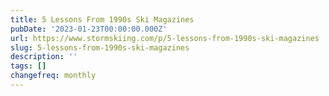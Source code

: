 ```yaml
---
title: 5 Lessons From 1990s Ski Magazines
pubDate: '2023-01-23T00:00:00.000Z'
url: https://www.stormskiing.com/p/5-lessons-from-1990s-ski-magazines
slug: 5-lessons-from-1990s-ski-magazines
description: ''
tags: []
changefreq: monthly
---
```


<!-- Add post content below -->
